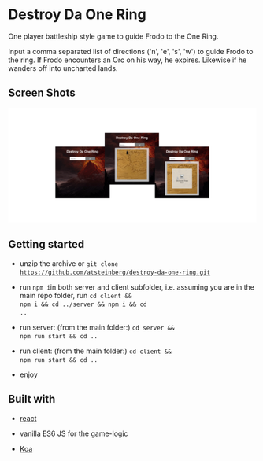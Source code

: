 # Destroy Da One Ring

One player battleship style game to guide Frodo to the One Ring.

Input a comma separated list of directions ('n', 'e', 's', 'w') to guide Frodo to the ring. If Frodo encounters an Orc on his way, he expires. Likewise if he wanders off into uncharted lands.

## Screen Shots

![screenshots](./screenshots2.png)

## Getting started

- unzip the archive or <code>git clone https://github.com/atsteinberg/destroy-da-one-ring.git</code>

* run <code>npm i</code>in both server and client subfolder, i.e. assuming you are in the main repo folder, run <code>cd client && npm i && cd ../server && npm i && cd ..</code>

* run server: (from the main folder:) <code>cd server && npm run start && cd ..</code>

* run client: (from the main folder:) <code>cd client && npm run start && cd ..</code>

- enjoy

## Built with

- [react](https://reactjs.org)

- vanilla ES6 JS for the game-logic

- [Koa](https://koajs.com/)

